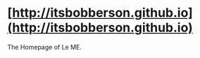 [http://itsbobberson.github.io](http://itsbobberson.github.io)
=====================

The Homepage of Le ME.
